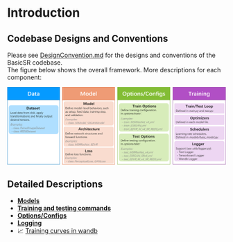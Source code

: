 # Introduction

## Codebase Designs and Conventions

Please see [DesignConvention.md](DesignConvention.md) for the designs and conventions of the BasicSR codebase.<br>
The figure below shows the overall framework. More descriptions for each component: <br>

![overall_structure](../assets/overall_structure.png)

## Detailed Descriptions

- [**Models**](Models.md)
- [**Training and testing commands**](TrainTest.md)
- [**Options/Configs**](Config.md)
- [**Logging**](Logging.md)
- 📈 [Training curves in wandb](https://app.wandb.ai/xintao/basicsr)
